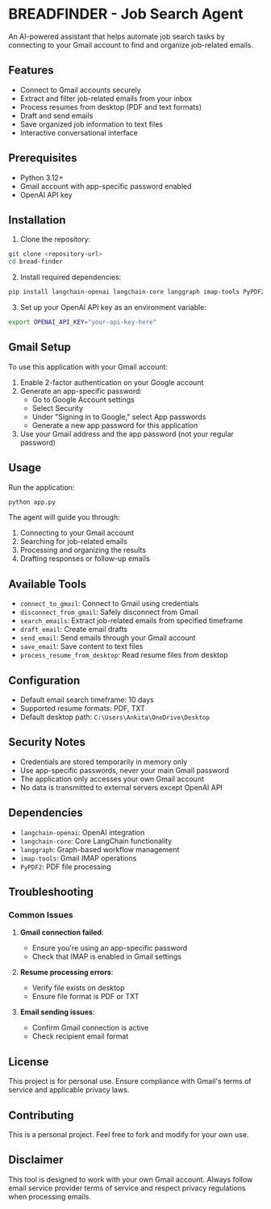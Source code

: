 # BREADFINDER - Job Search Agent

An AI-powered assistant that helps automate job search tasks by connecting to your Gmail account to find and organize job-related emails.

## Features

- Connect to Gmail accounts securely
- Extract and filter job-related emails from your inbox
- Process resumes from desktop (PDF and text formats)
- Draft and send emails
- Save organized job information to text files
- Interactive conversational interface

## Prerequisites

- Python 3.12+
- Gmail account with app-specific password enabled
- OpenAI API key

## Installation

1. Clone the repository:
```bash
git clone <repository-url>
cd bread-finder
```

2. Install required dependencies:
```bash
pip install langchain-openai langchain-core langgraph imap-tools PyPDF2
```

3. Set up your OpenAI API key as an environment variable:
```bash
export OPENAI_API_KEY="your-api-key-here"
```

## Gmail Setup

To use this application with your Gmail account:

1. Enable 2-factor authentication on your Google account
2. Generate an app-specific password:
   - Go to Google Account settings
   - Select Security
   - Under "Signing in to Google," select App passwords
   - Generate a new app password for this application
3. Use your Gmail address and the app password (not your regular password)

## Usage

Run the application:
```bash
python app.py
```

The agent will guide you through:
1. Connecting to your Gmail account
2. Searching for job-related emails
3. Processing and organizing the results
4. Drafting responses or follow-up emails

## Available Tools

- `connect_to_gmail`: Connect to Gmail using credentials
- `disconnect_from_gmail`: Safely disconnect from Gmail
- `search_emails`: Extract job-related emails from specified timeframe
- `draft_email`: Create email drafts
- `send_email`: Send emails through your Gmail account
- `save_email`: Save content to text files
- `process_resume_from_desktop`: Read resume files from desktop


## Configuration

- Default email search timeframe: 10 days
- Supported resume formats: PDF, TXT
- Default desktop path: `C:\Users\Ankita\OneDrive\Desktop`

## Security Notes

- Credentials are stored temporarily in memory only
- Use app-specific passwords, never your main Gmail password
- The application only accesses your own Gmail account
- No data is transmitted to external servers except OpenAI API

## Dependencies

- `langchain-openai`: OpenAI integration
- `langchain-core`: Core LangChain functionality
- `langgraph`: Graph-based workflow management
- `imap-tools`: Gmail IMAP operations
- `PyPDF2`: PDF file processing

## Troubleshooting

### Common Issues

1. **Gmail connection failed**: 
   - Ensure you're using an app-specific password
   - Check that IMAP is enabled in Gmail settings

2. **Resume processing errors**:
   - Verify file exists on desktop
   - Ensure file format is PDF or TXT

3. **Email sending issues**:
   - Confirm Gmail connection is active
   - Check recipient email format

## License

This project is for personal use. Ensure compliance with Gmail's terms of service and applicable privacy laws.

## Contributing

This is a personal project. Feel free to fork and modify for your own use.

## Disclaimer

This tool is designed to work with your own Gmail account. Always follow email service provider terms of service and respect privacy regulations when processing emails.
